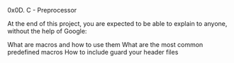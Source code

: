 0x0D. C - Preprocessor

At the end of this project, you are expected to be able to explain to anyone, without the help of Google:

What are macros and how to use them
What are the most common predefined macros
How to include guard your header files
